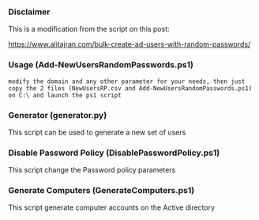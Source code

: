 ### Disclaimer
This is a modification from the script on this post:

https://www.alitajran.com/bulk-create-ad-users-with-random-passwords/

### Usage (Add-NewUsersRandomPasswords.ps1)
``modify the domain and any other parameter for your needs,
then just copy the 2 files (NewUsersRP.csv and Add-NewUsersRandomPasswords.ps1) on C:\ and launch the ps1 script``

### Generator (generator.py)
This script can be used to generate a new set of users

### Disable Password Policy (DisablePasswordPolicy.ps1)
This script change the Password policy parameters

### Generate Computers (GenerateComputers.ps1)
This script generate computer accounts on the Active directory
